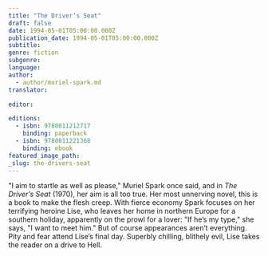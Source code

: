 ```yaml
---
title: "The Driver’s Seat"
draft: false
date: 1994-05-01T05:00:00.000Z
publication_date: 1994-05-01T05:00:00.000Z
subtitle:
genre: fiction
subgenre:
language:
author:
  - author/muriel-spark.md
translator:

editor:

editions:
  - isbn: 9780811212717
    binding: paperback
  - isbn: 9780811221368
    binding: ebook
featured_image_path:
_slug: the-drivers-seat
---
```


"I aim to startle as well as please," Muriel Spark once said, and in _The Driver’s Seat_ (1970), her aim is all too true. Her most unnerving novel, this is a book to make the flesh creep. With fierce economy Spark focuses on her terrifying heroine Lise, who leaves her home in northern Europe for a southern holiday, apparently on the prowl for a lover: "If he’s my type," she says, "I want to meet him." But of course appearances aren’t everything. Pity and fear attend Lise’s final day. Superbly chilling, blithely evil, Lise takes the reader on a drive to Hell.

